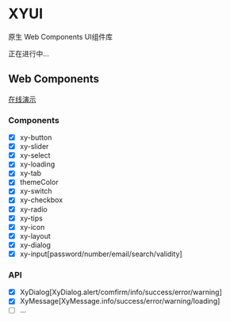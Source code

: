 # XYUI

原生 Web Components UI组件库

正在进行中...

## Web Components

[在线演示](https://xboxyan.codelabo.cn/XYUI)

### Components
- [x] xy-button
- [x] xy-slider
- [x] xy-select
- [x] xy-loading
- [x] xy-tab
- [x] themeColor
- [x] xy-switch
- [x] xy-checkbox
- [x] xy-radio
- [x] xy-tips
- [x] xy-icon
- [x] xy-layout
- [x] xy-dialog
- [x] xy-input[password/number/email/search/validity]

### API
- [x] XyDialog[XyDialog.alert/comfirm/info/success/error/warning]
- [x] XyMessage[XyMessage.info/success/error/warning/loading]
- [ ] ...
